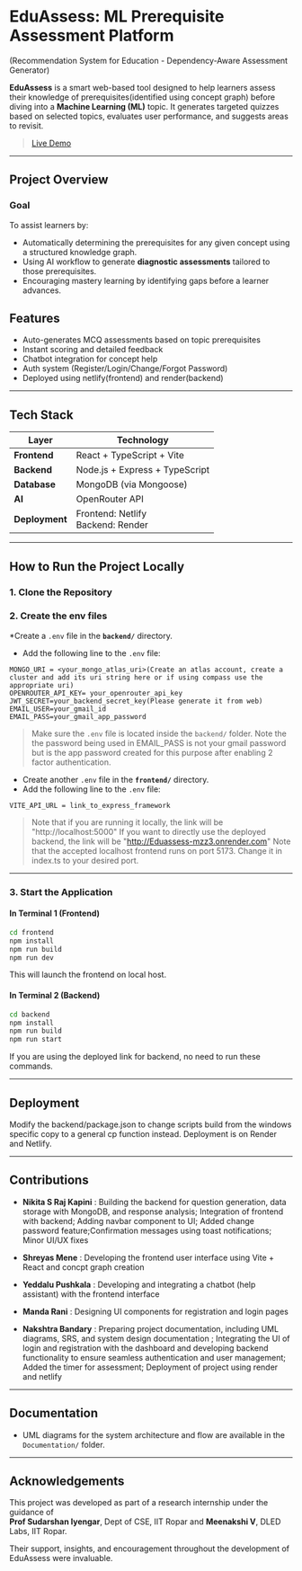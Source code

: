 # EduAssess: ML Prerequisite Assessment Platform
(Recommendation System for Education - Dependency-Aware Assessment Generator)

**EduAssess** is a smart web-based tool designed to help learners assess their knowledge of prerequisites(identified using concept graph) before diving into a **Machine Learning (ML)** topic. It generates targeted quizzes based on selected topics, evaluates user performance, and suggests areas to revisit.

> [Live Demo](https://cpseduassess.netlify.app/)

---

## Project Overview

### Goal

To assist learners by:
- Automatically determining the prerequisites for any given concept using a structured knowledge graph.
- Using AI workflow to generate **diagnostic assessments** tailored to those prerequisites.
- Encouraging mastery learning by identifying gaps before a learner advances.

## Features

- Auto-generates MCQ assessments based on topic prerequisites
- Instant scoring and detailed feedback
- Chatbot integration for concept help
- Auth system (Register/Login/Change/Forgot Password)
- Deployed using netlify(frontend) and render(backend)
  
---

## Tech Stack

| Layer         | Technology                          |
|---------------|--------------------------------------|
| **Frontend**  | React + TypeScript + Vite            |
| **Backend**   | Node.js + Express + TypeScript       |
| **Database**  | MongoDB (via Mongoose)               |
| **AI**        | OpenRouter API           |
| **Deployment**| Frontend: Netlify<br>Backend: Render |

---
## How to Run the Project Locally

### 1. Clone the Repository

### 2. Create the env files 
*Create a `.env` file in the **`backend/`** directory.
* Add the following line to the `.env` file:

```env
MONGO_URI = <your_mongo_atlas_uri>(Create an atlas account, create a cluster and add its uri string here or if using compass use the appropriate uri)
OPENROUTER_API_KEY= your_openrouter_api_key
JWT_SECRET=your_backend_secret_key(Please generate it from web)
EMAIL_USER=your_gmail_id
EMAIL_PASS=your_gmail_app_password
```

> Make sure the `.env` file is located inside the `backend/` folder.
> Note the the password being used in EMAIL_PASS is not your gmail password but is the app password created for this purpose after enabling 2 factor authentication.

* Create another `.env` file in the **`frontend/`** directory.
* Add the following line to the `.env` file:
```env
VITE_API_URL = link_to_express_framework
```
> Note that if you are running it locally, the link will be "http://localhost:5000"
> If you want to directly use the deployed backend, the link will be "http://Eduassess-mzz3.onrender.com"
> Note that the accepted localhost frontend runs on port 5173. Change it in index.ts to your desired port.

---

### 3. Start the Application

#### In Terminal 1 (Frontend)

```bash
cd frontend
npm install
npm run build
npm run dev
```

This will launch the frontend on local host.

#### In Terminal 2 (Backend)

```bash
cd backend
npm install
npm run build
npm run start
```
If you are using the deployed link for backend, no need to run these commands.

---

## Deployment
Modify the backend/package.json to change scripts build from the windows specific copy to a general cp function instead. 
Deployment is on Render and Netlify.

---

## Contributions

- **Nikita S Raj Kapini** : Building the backend for question generation, data storage with MongoDB, and response analysis; Integration of frontend with backend; Adding navbar component to UI; Added change password feature;Confirmation messages using toast notifications; Minor UI/UX fixes

- **Shreyas Mene** : Developing the frontend user interface using Vite + React and concpt graph creation

- **Yeddalu Pushkala** : Developing and integrating a chatbot (help assistant) with the frontend interface

- **Manda Rani** : Designing UI components for registration and login pages  

- **Nakshtra Bandary** : Preparing project documentation, including UML diagrams, SRS, and system design documentation ; Integrating the UI of login and registration with the dashboard and developing backend functionality to ensure seamless authentication and user management; Added the timer for assessment; Deployment of project using render and netlify


---

## Documentation

* UML diagrams for the system architecture and flow are available in the `Documentation/` folder.

---
## Acknowledgements

This project was developed as part of a research internship under the guidance of  
**Prof Sudarshan Iyengar**, Dept of CSE, IIT Ropar and **Meenakshi V**, DLED Labs, IIT Ropar.

Their support, insights, and encouragement throughout the development of EduAssess were invaluable.  

